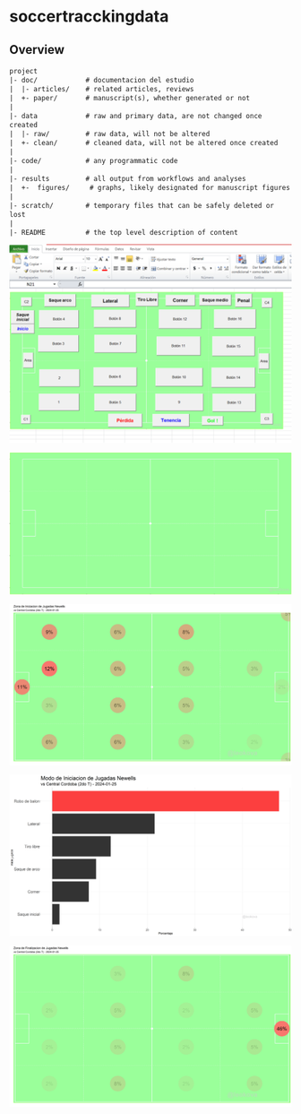 # soccertracckingdata


Overview
--------

    project
    |- doc/            # documentacion del estudio
    |  |- articles/    # related articles, reviews 
    |  +- paper/       # manuscript(s), whether generated or not
    |
    |- data            # raw and primary data, are not changed once created 
    |  |- raw/         # raw data, will not be altered
    |  +- clean/       # cleaned data, will not be altered once created
    |
    |- code/           # any programmatic code
    |
    |- results         # all output from workflows and analyses
    |  +-  figures/     # graphs, likely designated for manuscript figures
    |
    |- scratch/        # temporary files that can be safely deleted or lost
    |
    |- README          # the top level description of content


![Plot01](results/figures/excel_data_collector.png)

![Plot02](results/figures/soccer_field.png)

![Plot03](results/figures/graph01.png)

![Plot04](results/figures/graph2.png)

![Plot05](results/figures/graph3.png)
